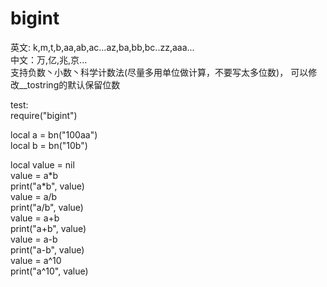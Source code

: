 # bigint  
英文: k,m,t,b,aa,ab,ac...az,ba,bb,bc..zz,aaa...  
中文：万,亿,兆,京...  
支持负数丶小数丶科学计数法(尽量多用单位做计算，不要写太多位数)， 可以修改__tostring的默认保留位数    

test:  
require("bigint")    

local a = bn("100aa")  
local b = bn("10b")    

local value = nil  
value = a\*b  
print("a\*b", value)  
value = a/b  
print("a/b", value)  
value = a+b  
print("a+b", value)  
value = a-b  
print("a-b", value)  
value = a^10  
print("a^10", value)  
